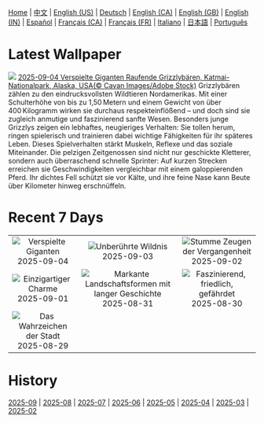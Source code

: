 [Home](../README.md) | [中文](zh-CN.md) | [English (US)](en-US.md) | [Deutsch](de-DE.md) | [English (CA)](en-CA.md) | [English (GB)](en-GB.md) | [English (IN)](en-IN.md) | [Español](es-ES.md) | [Français (CA)](fr-CA.md) | [Français (FR)](fr-FR.md) | [Italiano](it-IT.md) | [日本語](ja-JP.md) | [Português](pt-BR.md)

# Latest Wallpaper
![](https://www.bing.com/th?id=OHR.WrestlingBears_DE-DE4535845239_UHD.jpg)
[2025-09-04 Verspielte Giganten Raufende Grizzlybären, Katmai-Nationalpark, Alaska, USA(© Cavan Images/Adobe Stock)](https://www.bing.com/th?id=OHR.WrestlingBears_DE-DE4535845239_UHD.jpg)
Grizzlybären zählen zu den eindrucksvollsten Wildtieren Nordamerikas. Mit einer Schulterhöhe von bis zu 1,50 Metern und einem Gewicht von über 400 Kilogramm wirken sie durchaus respekteinflößend – und doch sind sie zugleich anmutige und faszinierend sanfte Wesen. Besonders junge Grizzlys zeigen ein lebhaftes, neugieriges Verhalten: Sie tollen herum, ringen spielerisch und trainieren dabei wichtige Fähigkeiten für ihr späteres Leben. Dieses Spielverhalten stärkt Muskeln, Reflexe und das soziale Miteinander. Die pelzigen Zeitgenossen sind nicht nur geschickte Kletterer, sondern auch überraschend schnelle Sprinter: Auf kurzen Strecken erreichen sie Geschwindigkeiten vergleichbar mit einem galoppierenden Pferd. Ihr dichtes Fell schützt sie vor Kälte, und ihre feine Nase kann Beute über Kilometer hinweg erschnüffeln.

# Recent 7 Days
|  |  |  |
|:---:|:---:|:---:|
| ![](https://www.bing.com/th?id=OHR.WrestlingBears_DE-DE4535845239_400x240.jpg "Verspielte Giganten") 2025-09-04 | ![](https://www.bing.com/th?id=OHR.MinnesotaWaters_DE-DE6807349928_400x240.jpg "Unberührte Wildnis") 2025-09-03 | ![](https://www.bing.com/th?id=OHR.DeadvleiTrees_DE-DE6613331232_400x240.jpg "Stumme Zeugen der Vergangenheit") 2025-09-02 |
| ![](https://www.bing.com/th?id=OHR.TrulliHouses_DE-DE2753356790_400x240.jpg "Einzigartiger Charme") 2025-09-01 | ![](https://www.bing.com/th?id=OHR.ScottsBluff_DE-DE5756991570_400x240.jpg "Markante Landschaftsformen mit langer Geschichte") 2025-08-31 | ![](https://www.bing.com/th?id=OHR.MaldivesWhaleShark_DE-DE5305266157_400x240.jpg "Faszinierend, friedlich, gefährdet") 2025-08-30 |
| ![](https://www.bing.com/th?id=OHR.PlazaMayor_DE-DE2952299555_400x240.jpg "Das Wahrzeichen der Stadt") 2025-08-29 |  |  |

# History
[2025-09](../archives/wallpaper/de-DE/w_2025_09.md) | [2025-08](../archives/wallpaper/de-DE/w_2025_08.md) | [2025-07](../archives/wallpaper/de-DE/w_2025_07.md) | [2025-06](../archives/wallpaper/de-DE/w_2025_06.md) | [2025-05](../archives/wallpaper/de-DE/w_2025_05.md) | [2025-04](../archives/wallpaper/de-DE/w_2025_04.md) | [2025-03](../archives/wallpaper/de-DE/w_2025_03.md) | [2025-02](../archives/wallpaper/de-DE/w_2025_02.md)
